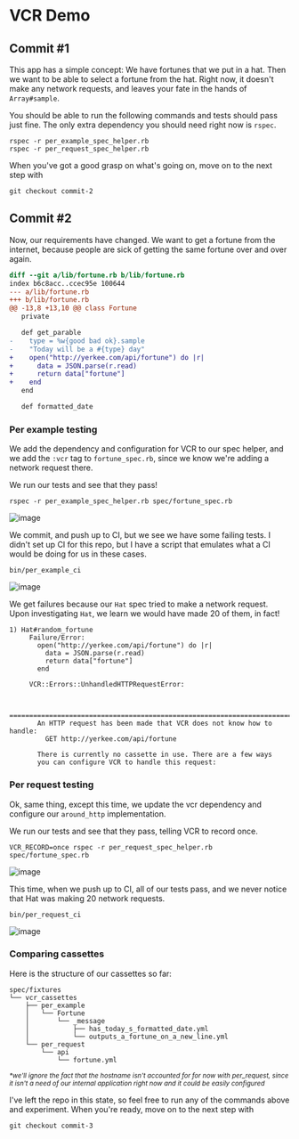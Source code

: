 # VCR Demo

## Commit #1

This app has a simple concept: We have fortunes that we put in a hat. Then we want to be able to select a fortune from the hat. Right now, it doesn't make any network requests, and leaves your fate in the hands of `Array#sample`.

You should be able to run the following commands and tests should pass just fine. The only extra dependency you should need right now is `rspec`.

```
rspec -r per_example_spec_helper.rb
rspec -r per_request_spec_helper.rb
```

When you've got a good grasp on what's going on, move on to the next step with

```
git checkout commit-2
```

## Commit #2

Now, our requirements have changed. We want to get a fortune from the internet, because people are sick of getting the same fortune over and over again.

```diff
diff --git a/lib/fortune.rb b/lib/fortune.rb
index b6c8acc..ccec95e 100644
--- a/lib/fortune.rb
+++ b/lib/fortune.rb
@@ -13,8 +13,10 @@ class Fortune
   private

   def get_parable
-    type = %w{good bad ok}.sample
-    "Today will be a #{type} day"
+    open("http://yerkee.com/api/fortune") do |r|
+      data = JSON.parse(r.read)
+      return data["fortune"]
+    end
   end

   def formatted_date
```

### Per example testing

We add the dependency and configuration for VCR to our spec helper, and we add the `:vcr` tag to `fortune_spec.rb`, since we know we're adding a network request there.

We run our tests and see that they pass!

```
rspec -r per_example_spec_helper.rb spec/fortune_spec.rb
```

![image](https://user-images.githubusercontent.com/519171/70642709-b2509700-1c0d-11ea-9537-55ff53545754.png)

We commit, and push up to CI, but we see we have some failing tests. I didn't set up CI for this repo, but I have a script that emulates what a CI would be doing for us in these cases.

```
bin/per_example_ci
```

![image](https://user-images.githubusercontent.com/519171/70643000-3e62be80-1c0e-11ea-89ba-f95c866ab5ea.png)


We get failures because our `Hat` spec tried to make a network request. Upon investigating `Hat`, we learn we would have made 20 of them, in fact!

```
1) Hat#random_fortune
     Failure/Error:
       open("http://yerkee.com/api/fortune") do |r|
         data = JSON.parse(r.read)
         return data["fortune"]
       end

     VCR::Errors::UnhandledHTTPRequestError:


       ================================================================================
       An HTTP request has been made that VCR does not know how to handle:
         GET http://yerkee.com/api/fortune

       There is currently no cassette in use. There are a few ways
       you can configure VCR to handle this request:
```

### Per request testing

Ok, same thing, except this time, we update the vcr dependency and configure our `around_http` implementation.

We run our tests and see that they pass, telling VCR to record once.

```
VCR_RECORD=once rspec -r per_request_spec_helper.rb spec/fortune_spec.rb
```

![image](https://user-images.githubusercontent.com/519171/70643462-0c9e2780-1c0f-11ea-8ab9-33755e357548.png)


This time, when we push up to CI, all of our tests pass, and we never notice that Hat was making 20 network requests.

```
bin/per_request_ci
```

![image](https://user-images.githubusercontent.com/519171/70643611-4ff89600-1c0f-11ea-809b-f5249d22e97a.png)


### Comparing cassettes

Here is the structure of our cassettes so far:

```
spec/fixtures
└── vcr_cassettes
    ├── per_example
    │   └── Fortune
    │       └── _message
    │           ├── has_today_s_formatted_date.yml
    │           └── outputs_a_fortune_on_a_new_line.yml
    └── per_request
        └── api
            └── fortune.yml
```

<sup>*\*we'll ignore the fact that the hostname isn't accounted for for now with per_request, since it isn't a need of our internal application right now and it could be easily configured*</sup>

I've left the repo in this state, so feel free to run any of the commands above and experiment. When you're ready, move on to the next step with

```
git checkout commit-3
```